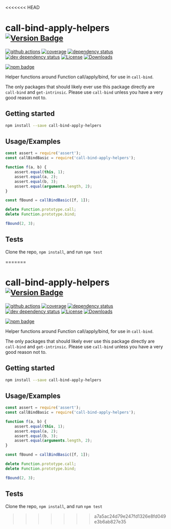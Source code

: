 <<<<<<< HEAD
# call-bind-apply-helpers <sup>[![Version Badge][npm-version-svg]][package-url]</sup>

[![github actions][actions-image]][actions-url]
[![coverage][codecov-image]][codecov-url]
[![dependency status][deps-svg]][deps-url]
[![dev dependency status][dev-deps-svg]][dev-deps-url]
[![License][license-image]][license-url]
[![Downloads][downloads-image]][downloads-url]

[![npm badge][npm-badge-png]][package-url]

Helper functions around Function call/apply/bind, for use in `call-bind`.

The only packages that should likely ever use this package directly are `call-bind` and `get-intrinsic`.
Please use `call-bind` unless you have a very good reason not to.

## Getting started

```sh
npm install --save call-bind-apply-helpers
```

## Usage/Examples

```js
const assert = require('assert');
const callBindBasic = require('call-bind-apply-helpers');

function f(a, b) {
	assert.equal(this, 1);
	assert.equal(a, 2);
	assert.equal(b, 3);
	assert.equal(arguments.length, 2);
}

const fBound = callBindBasic([f, 1]);

delete Function.prototype.call;
delete Function.prototype.bind;

fBound(2, 3);
```

## Tests

Clone the repo, `npm install`, and run `npm test`

[package-url]: https://npmjs.org/package/call-bind-apply-helpers
[npm-version-svg]: https://versionbadg.es/ljharb/call-bind-apply-helpers.svg
[deps-svg]: https://david-dm.org/ljharb/call-bind-apply-helpers.svg
[deps-url]: https://david-dm.org/ljharb/call-bind-apply-helpers
[dev-deps-svg]: https://david-dm.org/ljharb/call-bind-apply-helpers/dev-status.svg
[dev-deps-url]: https://david-dm.org/ljharb/call-bind-apply-helpers#info=devDependencies
[npm-badge-png]: https://nodei.co/npm/call-bind-apply-helpers.png?downloads=true&stars=true
[license-image]: https://img.shields.io/npm/l/call-bind-apply-helpers.svg
[license-url]: LICENSE
[downloads-image]: https://img.shields.io/npm/dm/call-bind-apply-helpers.svg
[downloads-url]: https://npm-stat.com/charts.html?package=call-bind-apply-helpers
[codecov-image]: https://codecov.io/gh/ljharb/call-bind-apply-helpers/branch/main/graphs/badge.svg
[codecov-url]: https://app.codecov.io/gh/ljharb/call-bind-apply-helpers/
[actions-image]: https://img.shields.io/endpoint?url=https://github-actions-badge-u3jn4tfpocch.runkit.sh/ljharb/call-bind-apply-helpers
[actions-url]: https://github.com/ljharb/call-bind-apply-helpers/actions
=======
# call-bind-apply-helpers <sup>[![Version Badge][npm-version-svg]][package-url]</sup>

[![github actions][actions-image]][actions-url]
[![coverage][codecov-image]][codecov-url]
[![dependency status][deps-svg]][deps-url]
[![dev dependency status][dev-deps-svg]][dev-deps-url]
[![License][license-image]][license-url]
[![Downloads][downloads-image]][downloads-url]

[![npm badge][npm-badge-png]][package-url]

Helper functions around Function call/apply/bind, for use in `call-bind`.

The only packages that should likely ever use this package directly are `call-bind` and `get-intrinsic`.
Please use `call-bind` unless you have a very good reason not to.

## Getting started

```sh
npm install --save call-bind-apply-helpers
```

## Usage/Examples

```js
const assert = require('assert');
const callBindBasic = require('call-bind-apply-helpers');

function f(a, b) {
	assert.equal(this, 1);
	assert.equal(a, 2);
	assert.equal(b, 3);
	assert.equal(arguments.length, 2);
}

const fBound = callBindBasic([f, 1]);

delete Function.prototype.call;
delete Function.prototype.bind;

fBound(2, 3);
```

## Tests

Clone the repo, `npm install`, and run `npm test`

[package-url]: https://npmjs.org/package/call-bind-apply-helpers
[npm-version-svg]: https://versionbadg.es/ljharb/call-bind-apply-helpers.svg
[deps-svg]: https://david-dm.org/ljharb/call-bind-apply-helpers.svg
[deps-url]: https://david-dm.org/ljharb/call-bind-apply-helpers
[dev-deps-svg]: https://david-dm.org/ljharb/call-bind-apply-helpers/dev-status.svg
[dev-deps-url]: https://david-dm.org/ljharb/call-bind-apply-helpers#info=devDependencies
[npm-badge-png]: https://nodei.co/npm/call-bind-apply-helpers.png?downloads=true&stars=true
[license-image]: https://img.shields.io/npm/l/call-bind-apply-helpers.svg
[license-url]: LICENSE
[downloads-image]: https://img.shields.io/npm/dm/call-bind-apply-helpers.svg
[downloads-url]: https://npm-stat.com/charts.html?package=call-bind-apply-helpers
[codecov-image]: https://codecov.io/gh/ljharb/call-bind-apply-helpers/branch/main/graphs/badge.svg
[codecov-url]: https://app.codecov.io/gh/ljharb/call-bind-apply-helpers/
[actions-image]: https://img.shields.io/endpoint?url=https://github-actions-badge-u3jn4tfpocch.runkit.sh/ljharb/call-bind-apply-helpers
[actions-url]: https://github.com/ljharb/call-bind-apply-helpers/actions
>>>>>>> a7a5ac24d79e247fd1326e8fd049e3b6ab827e35
